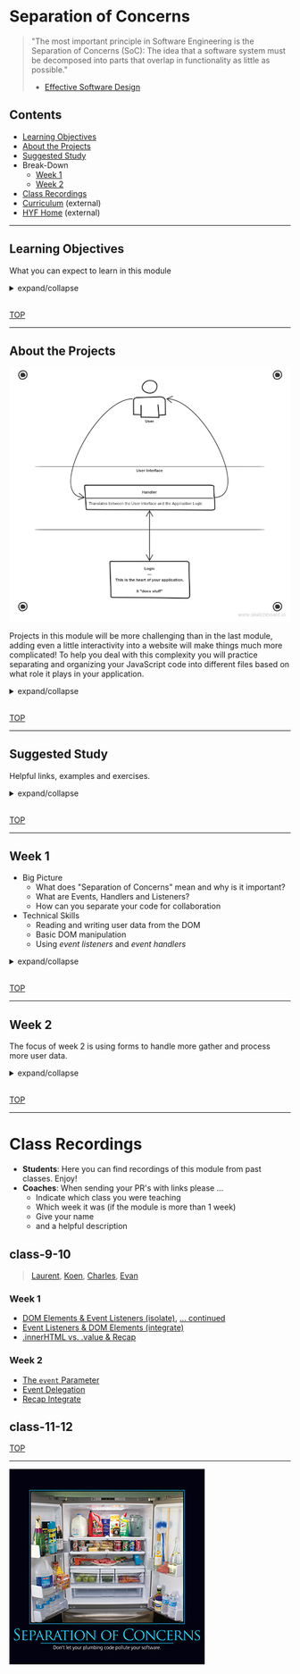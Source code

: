 # Separation of Concerns

> "The most important principle in Software Engineering is the Separation of Concerns (SoC):
> The idea that a software system must be decomposed into parts that overlap in functionality as little as possible."
>
> - [Effective Software Design](https://effectivesoftwaredesign.com/2012/02/05/separation-of-concerns/)

## Contents

- [Learning Objectives](#learning-objectives)
- [About the Projects](#about-the-projects)
- [Suggested Study](#suggested-study)
- Break-Down
  - [Week 1](#week-1)
  - [Week 2](#week-2)
- [Class Recordings](#class-recordings.md)
- [Curriculum](https://home.hackyourfuture.be/curriculum) (external)
- [HYF Home](https://home.hackyourfuture.be/) (external)

---

## Learning Objectives

What you can expect to learn in this module

<details>
<summary>expand/collapse</summary>

### Isolating JavaScript

- Creating DOM elements
- Reading & writing from DOM element properties
  - `.innerHTML`
  - `.value`
  - `.style`
  - ...
- Attaching event listeners to DOM objects
- Writing _event handlers_
  - Using `Event` objects as parameters
  - Structuring user interactions in handler functions
- Using template strings to create HTML strings

### Integrating JavaScript

- Document Life-Cycle
  - `<head>`: Scripts & styles are loaded top to bottom, before the `<body>`
  - `<body>`: Everything is executed/loaded top to bottom
  - so what? Any DOM script should be written/loaded _below_ the element it interacts with
- JS & the DOM
  - Adding event listeners to the DOM by `id`
  - Reading & Writing values from DOM elements
  - Using HTML strings and `.innerHTML` to update the DOM
  - Using template literal strings to render HTML
  - The beginnings of DOM manipulation
- Handling events:
  - Reading user data from events
  - Implementing user stories with this data
- Organizing your code based on it's _role_ in your program
  1. _DOM_: define the structure of your user interface
  2. _Styles_: define the display of your user interface
  3. _Event Listeners_: define _how_ users will interact with your program
  4. _Handlers_: define _what_ happens when a user interacts with your program
  5. _Logic_: define & test how user data is transformed
- Incremental Development 2.0:
  - Develop your projects one user-story at a time ...
  - AND develop your user stories one step at a time!
  - Carefully complete & test one piece of code before writing the next

</details>
<br>

[TOP](#separation-of-concerns)

---

## About the Projects

<img alt='project diagram' src='./assets/architecture-schematic.png'>

Projects in this module will be more challenging than in the last module, adding even a little interactivity into a website will make things much more complicated! To help you deal with this complexity you will practice separating and organizing your JavaScript code into different files based on what role it plays in your application.

<details>
<summary>expand/collapse</summary>

### Interactive UI

You will learn how to create interactive User Interfaces by reading and writing from the DOM:

- Users will pass input to your programs directly from the UI (no more `prompt`)
- Users will see results displayed directly in the UI (no more `alert`)

Projects in this module will not include full DOM manipulation, you'll learn that in the next module. This module's projects will be limited to reading/writing `.innerHTML` & `.value`.

### Decoupled Code

In this module you will learn how to completely separate your JavaScript from your user interface. You will be using `.getElementById` and `.addEventListener` instead of the `onclick` attribute.

When using `onclick`, you need to write some JavaScript in your HTML - this is not a good practice because your UI and JavaScript are too interdependent. Using HTML `id`s and JavaScript _event listeners_ you can **decouple** your User Interface from the program logic.

### DOM Event Listeners

Web development is fundamentally _event driven_, this means things don't happen until a something else happens. In your previous projects the `prompt` didn't appear until the user clicked a button and a prompt appeared. You've probably noticed by now that this is a limiting way to write your programs. It's hard to gather interesting data from a user, and impossible to display it in a nice way.

You will learn how to use _DOM events_ to interact with users and to read more interesting data than just a few words or numbers. Things like mouse movements, the colors on a screen, and much more.

### Separating your Concerns

A working project is not enough! For projects in this module we will expect you to turn in code that is well organized in different files based on it's role. The first week's project will come with some starter-code to help you get used to the folder structure we expect. The `using-user-input` exercises will also act as a guide & practice for building well-structured projects.

### Development Strategy

Just like in the previous module, you will be expected to explain your development strategy in a separate file called `development-strategy.md`. Projects involving JavaScript are naturally more complicated than projects with only `prompt` & `alert`, for this reason you will be expected to structure the user stories in your `development-strategy` files differently than you did in the last module. To get an idea of how to describe your strategies in this module, take a look at the `using-user-input` exercises. (psst, it's like writing documentation!)

### Git Branching

In this module’s project you have many more files and folders, and you’re learning how to break a single feature into more smaller pieces. To implement a single user story you will need HTML, CSS, event listener(s), handler(s) and possibly a logic function. All of these smaller tasks can be shared between different team mates.

The extra branching challenge this module is to create different branches for each user story like before, but then to also create branches off of the user story branches for the smaller units of work. This way your group can confirm your work before merging it into the feature, and confirm the feature before merging it to master

So it’s not about how many commits are on a branch, but how much work is on a branch. If you only commit once for your piece of work then there will be only commit on a branch, but that’s the measure

Good luck!

</details>
<br>

[TOP](#separation-of-concerns)

---

## Suggested Study

Helpful links, examples and exercises.

<details>
<summary>expand/collapse</summary>

- Separation of Concerns
  - [Jon Bellah](https://jonbellah.com/articles/separation-of-concerns/)
  - [stackexchange](https://softwareengineering.stackexchange.com/questions/32581/how-do-you-explain-separation-of-concerns-to-others)
  - [Colocation](https://kentcdodds.com/blog/colocation)
- Code in this Repo
  - 🥚 [/isolate](./isolate?hyf): focus on the DOM and events, isolating JavaScript in the debugger
  - 🥚 [/integrate](./integrate?hyf): learn how to integrate JS into user interfaces built with HTML and CSS
  - 🥚 [/stepped](./stepped?hyf): study HTML/CSS/JS projects built up step-by-step (only examples)
  - 🥚 [/separated](./separated?hyf): study HTML/CSS/JS projects that have been separated by concern (only examples)
  - 🥚 [/refactor-and-test](./refactor-and-test?hyf): practice refactoring the logic from user interactions and testing it in isolation
- JavaScript 30
  - [javascript30.com](https://javascript30.com/)
  - [YouTube Playlist](https://www.youtube.com/playlist?list=PLu8EoSxDXHP6CGK4YVJhL_VWetA865GOH)
  - [wesbos/JavaScript30](https://github.com/wesbos/JavaScript30)
  - [Group Project Guide](https://github.com/HackYourFutureBelgium/javascript-30)
  - [Group Project Starter Repo](https://github.com/HackYourFutureBelgium/javascript-30-starter)
- Repos to Study
  - [hyfbe/dom-manipulation](https://github.com/HackYourFutureBelgium/dom-manipulation)
  - [hyfbe/listeners-and-handlers](https://github.com/HackYourFutureBelgium/listeners-and-handlers)
  - [hyfbe/handler-refactors](https://github.com/HackYourFutureBelgium/handler-refactors)
  - [hyfbe/using-user-events](https://github.com/HackYourFutureBelgium/using-user-events)
  - [hyfbe/calculator-refactor](https://github.com/HackYourFutureBelgium/calculator-refactor)
  - [bradtraversy/vanillawebprojects](https://github.com/bradtraversy/vanillawebprojects)
- [Generating HTML with Template Literals](https://wesbos.com/template-strings-html)
- The DOM
  - [javascript.info/document](https://javascript.info/document)
  - [super highly recommended DOM tutorial](https://dom-tutorials.appspot.com/static/index.html)
  - [Zac Gordon](https://www.youtube.com/watch?v=l-0nPnSvbX8&list=PLruo2gSoqlej-QjRW25c97socsRiAUVuf&index=8)
  - [Traversy](https://www.youtube.com/watch?v=0ik6X4DJKCc)
  - [study.hackyourfuture.be](https://study.hackyourfuture.be/javascript/dom-manipulation)
- Events
  - [what are events?](https://www.youtube.com/watch?v=gx0oAgvXyE4) (mmtuts)
  - [`onclick` vs. `.addEventListener('click', handler)`](https://www.youtube.com/watch?v=7UstS0hsHgI)
  - [javascript.info/events](https://javascript.info/events)
  - [javascript.inf/event-details](https://javascript.info/event-details)
  - [MDN Building Blocks](https://developer.mozilla.org/en-US/docs/Learn/JavaScript/Building_blocks/Events)
  - [Event Delegation (mosh)](https://programmingwithmosh.com/javascript/javascript-event-bubbling-and-event-delegation/)
  - [Bubble & Capture (dev.to)](https://dev.to/shimphillip/handing-javascript-events-efficiently-with-bubble-and-capture-4ha5)

</details>
<br>

[TOP](#separation-of-concerns)

---

## Week 1

- Big Picture
  - What does "Separation of Concerns" mean and why is it important?
  - What are Events, Handlers and Listeners?
  - How can you separate your code for collaboration
- Technical Skills
  - Reading and writing user data from the DOM
  - Basic DOM manipulation
  - Using _event listeners_ and _event handlers_

<details>
<summary>expand/collapse</summary>

### Prep Work

- Study
  - [javascript.info/document](https://javascript.info/document)
  - [javascript.info/events](https://javascript.info/events)
  - [`onclick` vs. `.addEventListener('click', handler)`](https://www.youtube.com/watch?v=7UstS0hsHgI)
  - [What are event listeners in JS?](https://www.youtube.com/watch?v=jqU3uaRgQyQ)
- Practice
  - [isolate/01-dom-elements](../isolate/01-dom-elements)
  - [integrate/01-add-event-listener](../integrate/01-add-event-listener)
- Project Prep
  - Read through the [javascript-30](https://github.com/HackYourFutureBelgium/javascript-30) project guide
  - Take a look at the [javascript-30-starter](https://github.com/HackYourFutureBelgium/javascript-30-starter) repo

### Lesson Plan

#### Isolate

- [isolate/01-dom-elements](./isolate/01-dom-elements)
- [isolate/02-read-write-dom](./isolate/02-read-write-dom)

#### Integrate

- [integrate/01-add-event-listener](./integrate/01-add-event-listener)
- [integrate/02-read-write-dom](./integrate/02-read-write-dom)

### Project

There's an outstanding series of tutorials called [The JavaScript 30](https://javascript30.com/) put together by [Wes Bos](https://wesbos.com), it's 30 fun frontend projects with video tutorials and finished code to study. The team project this week is to study one of the projects and reconstruct it as a collaborative project.

Each team member should fork [HackYourFutureBelgium/javascript-30](https://github.com/HackYourFutureBelgium/JavaScript-30), this repo contains more detailed instructions for the week's project. You can use the [javascript-30-starter](https://github.com/HackYourFutureBelgium/javascript-30-starter) repo to get off the ground.

No need to stop at 1 project! If your team is on a roll, keep going. There's a lot of projects :)

#### Checklist

```md
- [ ] [repo](https://github.com/_/_) with a complete README
- [ ] [live demo](https://_.github.io/_)
- [ ] [development-strategy](_https://github.com/_/_/tree/master/development-strategy.md_)
- [ ] [One branch per step in `development-strategy.md`](https://github.com/_/_/network)
- [ ] [One closed issue per task](https://github.com/_/_/issues?q=is%3Aissue+is%3Aclosed) (you can have more than task per development step!)
- [ ] [One closed PR per task issue](https://github.com/_/__/pulls?q=is%3Apr+is%3Aclosed)
- [ ] [A project board](https://github.com/_/_/projects/X)
```

</details>
<br>

[TOP](#separation-of-concerns)

---

## Week 2

The focus of week 2 is using forms to handle more gather and process more user data.

<details>
<summary>expand/collapse</summary>

### Prep Work

- Study (pick your favorite links)
  - [js.info: Bubbling & Capturing](https://javascript.info/bubbling-and-capturing) (`event.target`)
  - [js.info: Event Delegation](https://javascript.info/event-delegation)
  - [Gordon: DOM Events](https://www.youtube.com/watch?v=QE1YQnhntgw)
  - [Griffith: JS Event Listeners](https://www.youtube.com/watch?v=EaRrmOtPYTM)
  - [Event Delegation (mosh)](https://programmingwithmosh.com/javascript/javascript-event-bubbling-and-event-delegation/)
  - [Event Delegation (all things JS)](https://www.youtube.com/watch?v=6NMSCh3DJug)
  - [Event Delegation (dcode)](https://www.youtube.com/watch?v=pKzf80F3O0U)
- [Isolate](./isolate/index.html) (examples)
  - HTML Templates
  - Element Children
  - DOM Manipulation
- [Integrate](./integrate/index.html) (examples)
  - Read & Write DOM
  - Event Delegation

### Lesson Plan

#### [Isolate](../isolate/index.html)

- Event Parameter

#### [Integrate](../integrate/index.html)

- Event Delegation

### Project

Just like last week, choose a JavaScript 30 project to reverse-engineer as a team.

#### Checklist

```md
- [ ] [repo](https://github.com/_/_) with a complete README
- [ ] [live demo](https://_.github.io/_)
- [ ] [development-strategy](_)
- [ ] [One branch per step in `development-strategy.md`](https://github.com/_/_/network)
- [ ] [One closed issue per task](https://github.com/_/_/issues?q=is%3Aissue+is%3Aclosed) (you can have more than task per development step!)
- [ ] [One closed PR per task issue](https://github.com/_/__/pulls?q=is%3Apr+is%3Aclosed)
- [ ] [A project board](https://github.com/_/_/projects/X)
```

</details>
<br>

[TOP](#separation-of-concerns)

---

# Class Recordings

- **Students**: Here you can find recordings of this module from past classes. Enjoy!
- **Coaches**: When sending your PR's with links please ...
  - Indicate which class you were teaching
  - Which week it was (if the module is more than 1 week)
  - Give your name
  - and a helpful description

## class-9-10

> [Laurent](https://github.com/LaurentVB), [Koen](https://github.com/koenvd), [Charles](https://github.com/cpauwels), [Evan](https://github.com/colevanderswands)

### Week 1

- [DOM Elements & Event Listeners (isolate)](https://vimeo.com/444028096), [... continued](https://vimeo.com/444028096)
- [Event Listeners & DOM Elements (integrate)](https://vimeo.com/444028594)
- [.innerHTML vs. .value & Recap](https://vimeo.com/manage/444029311)

### Week 2

- [The `event` Parameter](https://vimeo.com/444026774)
- [Event Delegation](https://vimeo.com/444027091/)
- [Recap Integrate](https://vimeo.com/444027329/)

## class-11-12

[TOP](#separation-of-concerns)

---

![draino in the fridge](./assets/separation-of-concerns.png)
